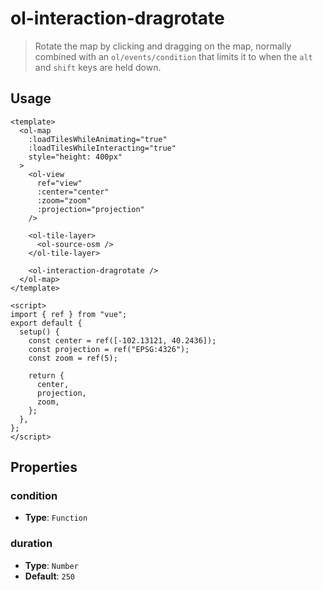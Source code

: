 # ol-interaction-dragrotate

> Rotate the map by clicking and dragging on the map, normally combined with an `ol/events/condition` that limits it to when the `alt` and `shift` keys are held down.

<script setup>
import DragRotateDemo from "@demos/DragRotateDemo.vue"
</script>

<ClientOnly>
<DragRotateDemo/>
</ClientOnly>

## Usage

```vue
<template>
  <ol-map
    :loadTilesWhileAnimating="true"
    :loadTilesWhileInteracting="true"
    style="height: 400px"
  >
    <ol-view
      ref="view"
      :center="center"
      :zoom="zoom"
      :projection="projection"
    />

    <ol-tile-layer>
      <ol-source-osm />
    </ol-tile-layer>

    <ol-interaction-dragrotate />
  </ol-map>
</template>

<script>
import { ref } from "vue";
export default {
  setup() {
    const center = ref([-102.13121, 40.2436]);
    const projection = ref("EPSG:4326");
    const zoom = ref(5);

    return {
      center,
      projection,
      zoom,
    };
  },
};
</script>
```

## Properties

### condition

- **Type**: `Function`

### duration

- **Type**: `Number`
- **Default**: `250`
